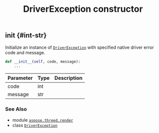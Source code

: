 ﻿---
title: DriverException constructor
second_title: Aspose.3D for Python via .NET API References
description: 
type: docs
weight: 10
url: /python-net/aspose.threed.render/driverexception/__init__/
is_root: false
---

## __init__ {#int-str}

Initialize an instance of [`DriverException`](/3d/python-net/aspose.threed.render/driverexception) with specified native driver error code and message.



```python
def __init__(self, code, message):
    ...
```


| Parameter | Type | Description |
| :- | :- | :- |
| code | int |  |
| message | str |  |



### See Also
* module [`aspose.threed.render`](../../)
* class [`DriverException`](/3d/python-net/aspose.threed.render/driverexception)
